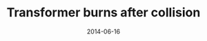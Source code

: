 ---
layout: post
title:  "Transformer burns after collision"
date:   2014-06-16 
link: http://www.fredericksburg.com/news/transformer-burns-after-collision/article_ecfe9f11-8308-58af-b4fc-22b30cbe8173.html
type: link
---